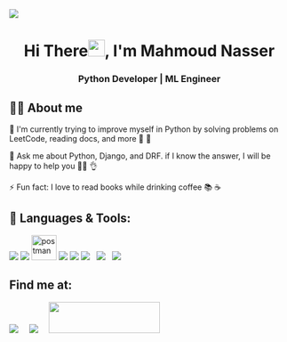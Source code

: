 <a href="https://github.com/elMeniwy">
<!--  <img width="100%" height="auto" src="https://i.imgur.com/iXuL1HG.png" height="175px"/> -->
 <img src="https://github.githubassets.com/images/modules/site/social-cards/github-social.png" />
</a>

<h1 align="center">Hi There<img src="https://raw.githubusercontent.com/MartinHeinz/MartinHeinz/master/wave.gif" width="30px">, I'm Mahmoud Nasser</h1>
<h3 align="center">Python Developer | ML Engineer</h3>

## 🙋‍♂️ About me

🌱 I'm currently trying to improve myself in Python by solving problems on LeetCode, reading docs, and more 🐍 💪

💬 Ask me about Python, Django, and DRF. if I know the answer, I will be happy to help you  👩‍💻 👌

⚡ Fun fact: I love to read books while drinking coffee 📚 ☕ 

## 🚀 Languages & Tools: 

<p align="left"> 
 <a href="https://www.python.org" target="_blank"> <img src="https://img.icons8.com/color/48/000000/python.png"/></a>
 <a href="https://www.djangoproject.com/" target="_blank"> <img src="https://img.icons8.com/color/48/000000/django.png"/></a>
 <a href="https://postman.com" target="_blank"> <img src="https://www.vectorlogo.zone/logos/getpostman/getpostman-icon.svg" alt="postman" width="45" height="45"/></a>
 <a href="https://code.visualstudio.com/" target="_blank"> <img src="https://img.icons8.com/color/48/000000/visual-studio-code-2019.png"/></a>
 <a href="https://git-scm.com/" target="_blank"> <img src="https://img.icons8.com/color/48/000000/git.png"/></a>
 <a style="padding-right:8px;" href="https://www.mysql.com/" target="_blank"> <img src="https://img.icons8.com/fluent/50/000000/mysql-logo.png"/></a> 
 <a style="padding-right:8px;" href="https://ubuntu.com/" target="_blank"> <img src="https://img.icons8.com/color/48/000000/ubuntu--v1.png"/></a>
 <a style="padding-right:8px;" href="https://ubuntu.com/" target="_blank"><img src="https://img.icons8.com/color/48/000000/numpy.png"/></a>
 
</p>

## Find me at:
<p align="left">

<a href = "https://www.linkedin.com/in/mohamedhz/" target="_blank"><img src="https://img.icons8.com/fluent/48/000000/linkedin.png"/></a> &nbsp; &nbsp;
<a href = "https://twitter.com/MohamedHamza__" target="_blank"><img src="https://img.icons8.com/color/48/000000/twitter-squared.png"/></a> &nbsp; &nbsp;
<a href = "https://stackoverflow.com/users/10852413/mohamed-hamza?tab=profile" target="_blank"><img src="https://stackoverflow.design/assets/img/logos/so/logo-stackoverflow.svg/" width="200" height="56"/></a>

</p>
